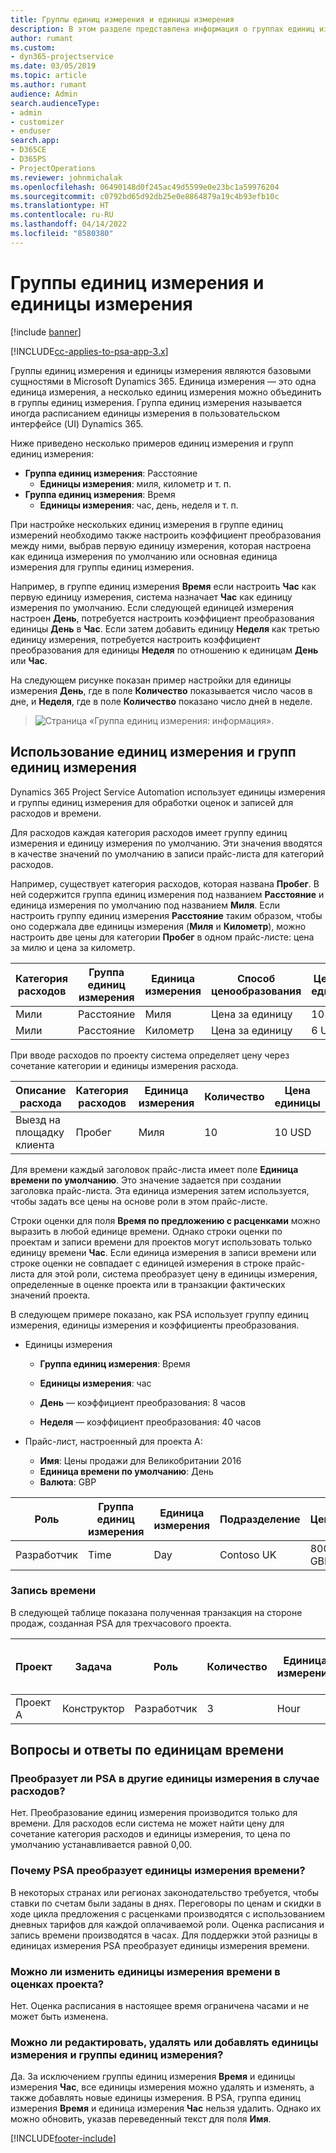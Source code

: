 ```yaml
---
title: Группы единиц измерения и единицы измерения
description: В этом разделе представлена информация о группах единиц измерения и единицах измерения.
author: rumant
ms.custom:
- dyn365-projectservice
ms.date: 03/05/2019
ms.topic: article
ms.author: rumant
audience: Admin
search.audienceType:
- admin
- customizer
- enduser
search.app:
- D365CE
- D365PS
- ProjectOperations
ms.reviewer: johnmichalak
ms.openlocfilehash: 06490148d0f245ac49d5599e0e23bc1a59976204
ms.sourcegitcommit: c0792bd65d92db25e0e8864879a19c4b93efb10c
ms.translationtype: HT
ms.contentlocale: ru-RU
ms.lasthandoff: 04/14/2022
ms.locfileid: "8580380"
---
```

# <a name="unit-groups-and-units"></a>Группы единиц измерения и единицы измерения

[!include [banner](../includes/psa-now-project-operations.md)]

[!INCLUDE[cc-applies-to-psa-app-3.x](../includes/cc-applies-to-psa-app-3x.md)]

Группы единиц измерения и единицы измерения являются базовыми сущностями в Microsoft Dynamics 365. Единица измерения — это одна единица измерения, а несколько единиц измерения можно объединить в группы единиц измерения. Группа единиц измерения называется иногда расписанием единицы измерения в пользовательском интерфейсе (UI) Dynamics 365. 

Ниже приведено несколько примеров единиц измерения и групп единиц измерения:
 
- **Группа единиц измерения**: Расстояние 
    - **Единицы измерения**: миля, километр и т. п.
- **Группа единиц измерения**: Время
    - **Единицы измерения**: час, день, неделя и т. п. 

При настройке нескольких единиц измерения в группе единиц измерений необходимо также настроить коэффициент преобразования между ними, выбрав первую единицу измерения, которая настроена как единица измерения по умолчанию или основная единица измерения для группы единиц измерения. 

Например, в группе единиц измерения **Время** если настроить **Час** как первую единицу измерения, система назначает **Час** как единицу измерения по умолчанию. Если следующей единицей измерения настроен **День**, потребуется настроить коэффициент преобразования единицы **День** в **Час**. Если затем добавить единицу **Неделя** как третью единицу измерения, потребуется настроить коэффициент преобразования для единицы **Неделя** по отношению к единицам **День** или **Час**. 

На следующем рисунке показан пример настройки для единицы измерения **День**, где в поле **Количество** показывается число часов в дне, и **Неделя**, где в поле **Количество** показано число дней в неделе.

> ![Страница «Группа единиц измерения: информация».](media/advanced-2.png)

## <a name="using-units-and-unit-groups"></a>Использование единиц измерения и групп единиц измерения

Dynamics 365 Project Service Automation использует единицы измерения и группы единиц измерения для обработки оценок и записей для расходов и времени. 

Для расходов каждая категория расходов имеет группу единиц измерения и единицу измерения по умолчанию. Эти значения вводятся в качестве значений по умолчанию в записи прайс-листа для категорий расходов. 

Например, существует категория расходов, которая названа **Пробег**. В ней содержится группа единиц измерения под названием **Расстояние** и единица измерения по умолчанию под названием **Миля**. Если настроить группу единиц измерения **Расстояние** таким образом, чтобы оно содержала две единицы измерения (**Миля** и **Километр**), можно настроить две цены для категории **Пробег** в одном прайс-листе: цена за милю и цена за километр.

| Категория расходов  | Группа единиц измерения  | Единица измерения      | Способ ценообразования  | Цена за единицу  |
|-------------------|---------------|-----------|-------------------|-------------------|
| Мили           | Расстояние      | Миля      | Цена за единицу    | 10 USD            |
| Мили           | Расстояние      | Километр | Цена за единицу    |  6 USD            |

При вводе расходов по проекту система определяет цену через сочетание категории и единицы измерения расхода. 

| Описание расхода        | Категория расходов  | Единица измерения  | Количество  | Цена единицы   |
|----------------------------|---------------------|-------|-----------|----------------|
| Выезд на площадку клиента | Пробег             | Миля  | 10        | 10 USD         |

Для времени каждый заголовок прайс-листа имеет поле **Единица времени по умолчанию**. Это значение задается при создании заголовка прайс-листа. Эта единица измерения затем используется, чтобы задать все цены на основе роли в этом прайс-листе.

Строки оценки для поля **Время по предложению с расценками** можно выразить в любой единице времени. Однако строки оценки по проектам и записи времени для проектов могут использовать только единицу времени **Час**. Если единица измерения в записи времени или строке оценки не совпадает с единицей измерения в строке прайс-листа для этой роли, система преобразует цену в единицы измерения, определенные в оценке проекта или в транзакции фактических значений проекта.

В следующем примере показано, как PSA использует группу единиц измерения, единицы измерения и коэффициенты преобразования.
- Единицы измерения

   - **Группа единиц измерения**: Время 
   - **Единицы измерения**: час 
    
    - **День** — коэффициент преобразования: 8 часов       
    - **Неделя** — коэффициент преобразования: 40 часов  
        
- Прайс-лист, настроенный для проекта A:

    - **Имя**: Цены продажи для Великобритании 2016 
    - **Единица времени по умолчанию**: День 
    - **Валюта**: GBP

| Роль      | Группа единиц измерения | Единица измерения | Подразделение | Цена   |
|-----------|------------|------|---------------------|---------|
| Разработчик | Time       | Day  | Contoso UK          | 800 GBP |

### <a name="time-entry"></a>Запись времени

В следующей таблице показана полученная транзакция на стороне продаж, созданная PSA для трехчасового проекта.


| Проект   | Задача    | Роль      | Количество | Единица измерения  | Цена единицы | Сумма продаж без выставления счета |
|-----------|---------|-----------|----------|-------|------------|-----------------------|
| Проект A | Конструктор  | Разработчик | 3        | Hour  | 100 GBP    | 300 GBP               |

## <a name="time-unit-faq"></a>Вопросы и ответы по единицам времени

### <a name="does-psa-convert-to-different-units-in-the-case-of-expenses"></a>Преобразует ли PSA в другие единицы измерения в случае расходов?
Нет. Преобразование единиц измерения производится только для времени. Для расходов если система не может найти цену для сочетание категория расходов и единицы измерения, то цена по умолчанию устанавливается равной 0,00.

### <a name="why-does-psa-convert-time-units"></a>Почему PSA преобразует единицы измерения времени?
В некоторых странах или регионах законодательство требуется, чтобы ставки по счетам были заданы в днях. Переговоры по ценам и скидки в ходе цикла предложения с расценками производятся с использованием дневных тарифов для каждой оплачиваемой роли. Оценка расписания и запись времени производятся в часах. Для поддержки этой разницы в единицах измерения PSA преобразует единицы измерения времени.

### <a name="can-time-units-be-changed-on-project-estimates"></a>Можно ли изменить единицы измерения времени в оценках проекта?
Нет. Оценка расписания в настоящее время ограничена часами и не может быть изменена.

### <a name="can-units-and-unit-groups-be-edited-deleted-and-added"></a>Можно ли редактировать, удалять или добавлять единицы измерения и группы единиц измерения?
Да. За исключением группы единиц измерения **Время** и единицы измерения **Час**, все единицы измерения можно удалять и изменять, а также добавлять новые единицы измерения. В PSA, группа единиц измерения **Время** и единица измерения **Час** нельзя удалить. Однако их можно обновить, указав переведенный текст для поля **Имя**.


[!INCLUDE[footer-include](../includes/footer-banner.md)]
